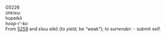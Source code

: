 <body>
  <p>G5226<br>  ὑπείκω  <br> hupeikō  <br><i>hoop-i‘-ko </i><br>From <a href="g5259.htm">5259</a> and   εἴκω    eikō   (to <i>yield</i>, be “weak”); to <i>surrender:</i> - submit self.<br></p>
 </body>